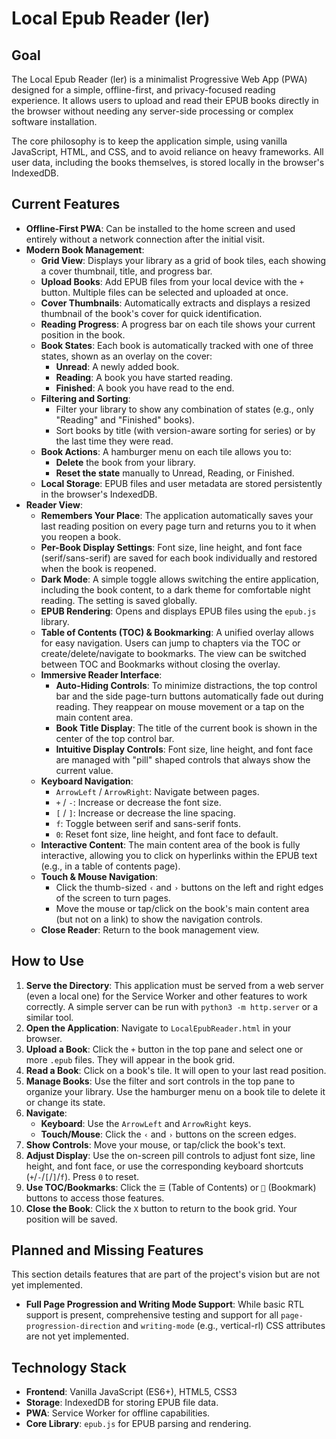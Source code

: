 # Local Epub Reader (ler)

## Goal

The Local Epub Reader (ler) is a minimalist Progressive Web App (PWA)
designed for a simple, offline-first, and privacy-focused reading
experience. It allows users to upload and read their EPUB books
directly in the browser without needing any server-side processing or
complex software installation.

The core philosophy is to keep the application simple, using vanilla
JavaScript, HTML, and CSS, and to avoid reliance on heavy frameworks.
All user data, including the books themselves, is stored locally in
the browser's IndexedDB.

## Current Features

*   **Offline-First PWA**: Can be installed to the home screen and used
    entirely without a network connection after the initial visit.
*   **Modern Book Management**:
    *   **Grid View**: Displays your library as a grid of book tiles,
      each showing a cover thumbnail, title, and progress bar.
    *   **Upload Books**: Add EPUB files from your local device with the
      `+` button. Multiple files can be selected and uploaded at once.
    *   **Cover Thumbnails**: Automatically extracts and displays a
      resized thumbnail of the book's cover for quick identification.
    *   **Reading Progress**: A progress bar on each tile shows your
      current position in the book.
    *   **Book States**: Each book is automatically tracked with one of
      three states, shown as an overlay on the cover:
        *   **Unread**: A newly added book.
        *   **Reading**: A book you have started reading.
        *   **Finished**: A book you have read to the end.
    *   **Filtering and Sorting**:
        *   Filter your library to show any combination of states
          (e.g., only "Reading" and "Finished" books).
        *   Sort books by title (with version-aware sorting for series)
          or by the last time they were read.
    *   **Book Actions**: A hamburger menu on each tile allows you to:
        *   **Delete** the book from your library.
        *   **Reset the state** manually to Unread, Reading, or
          Finished.
    *   **Local Storage**: EPUB files and user metadata are stored
      persistently in the browser's IndexedDB.
*   **Reader View**:
    *   **Remembers Your Place**: The application automatically saves
      your last reading position on every page turn and returns you to
      it when you reopen a book.
    *   **Per-Book Display Settings**: Font size, line height, and font
      face (serif/sans-serif) are saved for each book individually and
      restored when the book is reopened.
    *   **Dark Mode**: A simple toggle allows switching the entire
      application, including the book content, to a dark theme for
      comfortable night reading. The setting is saved globally.
    *   **EPUB Rendering**: Opens and displays EPUB files using the
      `epub.js` library.
    *   **Table of Contents (TOC) & Bookmarking**: A unified overlay
      allows for easy navigation. Users can jump to chapters via the
      TOC or create/delete/navigate to bookmarks. The view can be
      switched between TOC and Bookmarks without closing the overlay.
    *   **Immersive Reader Interface**:
        *   **Auto-Hiding Controls**: To minimize distractions, the top
          control bar and the side page-turn buttons automatically fade
          out during reading. They reappear on mouse movement or a tap
          on the main content area.
        *   **Book Title Display**: The title of the current book is
          shown in the center of the top control bar.
        *   **Intuitive Display Controls**: Font size, line height, and
          font face are managed with "pill" shaped controls that always
          show the current value.
    *   **Keyboard Navigation**:
        *   `ArrowLeft` / `ArrowRight`: Navigate between pages.
        *   `+` / `-`: Increase or decrease the font size.
        *   `[` / `]`: Increase or decrease the line spacing.
        *   `f`: Toggle between serif and sans-serif fonts.
        *   `0`: Reset font size, line height, and font face to default.
    *   **Interactive Content**: The main content area of the book is
      fully interactive, allowing you to click on hyperlinks within
      the EPUB text (e.g., in a table of contents page).
    *   **Touch & Mouse Navigation**:
        *   Click the thumb-sized `‹` and `›` buttons on the left and
          right edges of the screen to turn pages.
        *   Move the mouse or tap/click on the book's main content
          area (but not on a link) to show the navigation controls.
    *   **Close Reader**: Return to the book management view.

## How to Use

1.  **Serve the Directory**: This application must be served from a web
    server (even a local one) for the Service Worker and other features
    to work correctly. A simple server can be run with `python3 -m
    http.server` or a similar tool.
2.  **Open the Application**: Navigate to `LocalEpubReader.html` in your
    browser.
3.  **Upload a Book**: Click the `+` button in the top pane and select
    one or more `.epub` files. They will appear in the book grid.
4.  **Read a Book**: Click on a book's tile. It will open to your last
    read position.
5.  **Manage Books**: Use the filter and sort controls in the top pane
    to organize your library. Use the hamburger menu on a book tile to
    delete it or change its state.
6.  **Navigate**:
    *   **Keyboard**: Use the `ArrowLeft` and `ArrowRight` keys.
    *   **Touch/Mouse**: Click the `‹` and `›` buttons on the screen
      edges.
7.  **Show Controls**: Move your mouse, or tap/click the book's text.
8.  **Adjust Display**: Use the on-screen pill controls to adjust font
    size, line height, and font face, or use the corresponding keyboard
    shortcuts (`+`/`-`/`[`/`]`/`f`). Press `0` to reset.
9.  **Use TOC/Bookmarks**: Click the `☰` (Table of Contents) or `🔖`
    (Bookmark) buttons to access those features.
10. **Close the Book**: Click the `X` button to return to the book
    grid. Your position will be saved.

## Planned and Missing Features

This section details features that are part of the project's vision but
are not yet implemented.

*   **Full Page Progression and Writing Mode Support**: While basic RTL
    support is present, comprehensive testing and support for all
    `page-progression-direction` and `writing-mode` (e.g.,
    vertical-rl) CSS attributes are not yet implemented.

## Technology Stack

*   **Frontend**: Vanilla JavaScript (ES6+), HTML5, CSS3
*   **Storage**: IndexedDB for storing EPUB file data.
*   **PWA**: Service Worker for offline capabilities.
*   **Core Library**: `epub.js` for EPUB parsing and rendering.
